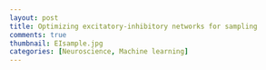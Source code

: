 ```yaml
---
layout: post
title: Optimizing excitatory-inhibitory networks for sampling
comments: true
thumbnail: EIsample.jpg
categories: [Neuroscience, Machine learning]
---
```


